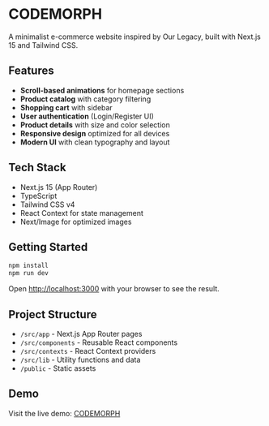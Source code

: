 # CODEMORPH

A minimalist e-commerce website inspired by Our Legacy, built with Next.js 15 and Tailwind CSS.

## Features

- **Scroll-based animations** for homepage sections
- **Product catalog** with category filtering
- **Shopping cart** with sidebar
- **User authentication** (Login/Register UI)
- **Product details** with size and color selection
- **Responsive design** optimized for all devices
- **Modern UI** with clean typography and layout

## Tech Stack

- Next.js 15 (App Router)
- TypeScript
- Tailwind CSS v4
- React Context for state management
- Next/Image for optimized images

## Getting Started

```bash
npm install
npm run dev
```

Open [http://localhost:3000](http://localhost:3000) with your browser to see the result.

## Project Structure

- `/src/app` - Next.js App Router pages
- `/src/components` - Reusable React components
- `/src/contexts` - React Context providers
- `/src/lib` - Utility functions and data
- `/public` - Static assets

## Demo

Visit the live demo: [CODEMORPH](https://codemorph.vercel.app)

